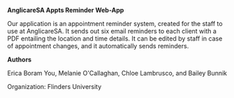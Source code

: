 **AnglicareSA Appts Reminder Web-App**

Our application is an appointment reminder system, created for the staff
to use at AnglicareSA. It sends out six email reminders to each client
with a PDF entailing the location and time details. It can be edited by
staff in case of appointment changes, and it automatically sends
reminders.

**Authors**

Erica Boram You, Melanie O'Callaghan, Chloe Lambrusco, and Bailey
Bunnik

Organization: Flinders University
